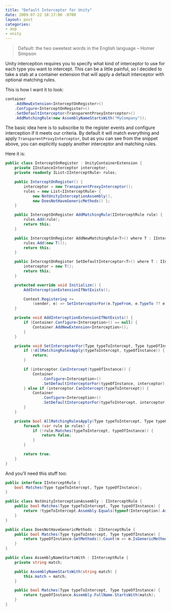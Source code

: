 ```yaml
---
title: "Default Interceptor for Unity"
date: 2009-07-22 18:17:00 -0700
layout: post
categories:
- aop
- unity
---
```


> Default: the two sweetest words in the English language – Homer Simpson

Unity interception requires you to specify what kind of interceptor to use for each type you want to intercept. This can be a little painful, so I decided to take a stab at a container extension that will apply a default interceptor with optional matching rules.

This is how I want it to look:

```c#
container
    .AddNewExtension<InterceptOnRegister>()
    .Configure<InterceptOnRegister>()
    .SetDefaultInterceptor<TransparentProxyInterceptor>()
    .AddMatchingRule(new AssemblyNameStartsWith("MyCompany"));
```

The basic idea here is to subscribe to the register events and configure interception if it meets our criteria. By default it will match everything and apply `TransparentProxyInterceptor`, but as you can see from the snippet above, you can explicitly supply another interceptor and matching rules.

Here it is:

```c#
public class InterceptOnRegister : UnityContainerExtension {
    private IInstanceInterceptor interceptor;
    private readonly IList<IInterceptRule> rules;

    public InterceptOnRegister() {
        interceptor = new TransparentProxyInterceptor();
        rules = new List<IInterceptRule> {
            new NotUnityInterceptionAssembly(),
            new DoesNotHaveGenericMethods() };
    }

    public InterceptOnRegister AddMatchingRule(IInterceptRule rule) {
        rules.Add(rule);
        return this;
    }

    public InterceptOnRegister AddNewMatchingRule<T>() where T : IInterceptRule, new() {
        rules.Add(new T());
        return this;
    }

    public InterceptOnRegister SetDefaultInterceptor<T>() where T : IInstanceInterceptor, new() {
        interceptor = new T();
        return this;
    }

    protected override void Initialize() {
        AddInterceptionExtensionIfNotExists();

        Context.Registering +=
            (sender, e) => SetInterceptorFor(e.TypeFrom, e.TypeTo ?? e.TypeFrom);
    }

    private void AddInterceptionExtensionIfNotExists() {
        if (Container.Configure<Interception>() == null) {
            Container.AddNewExtension<Interception>();
        }
    }

    private void SetInterceptorFor(Type typeToIntercept, Type typeOfInstance) {
        if (!AllMatchingRulesApply(typeToIntercept, typeOfInstance)) {
            return;
        }

        if (interceptor.CanIntercept(typeOfInstance)) {
            Container
                .Configure<Interception>()
                .SetDefaultInterceptorFor(typeOfInstance, interceptor);
        } else if (interceptor.CanIntercept(typeToIntercept)) {
            Container
                .Configure<Interception>()
                .SetDefaultInterceptorFor(typeToIntercept, interceptor);
        }
    }

    private bool AllMatchingRulesApply(Type typeToIntercept, Type typeOfInstance) {
        foreach (var rule in rules) {
            if (!rule.Matches(typeToIntercept, typeOfInstance)) {
                return false;
            }
        }

        return true;
    }
}
```

And you’ll need this stuff too:

```c#
public interface IInterceptRule {
    bool Matches(Type typeToIntercept, Type typeOfInstance);
}

public class NotUnityInterceptionAssembly : IInterceptRule {
    public bool Matches(Type typeToIntercept, Type typeOfInstance) {
        return !typeToIntercept.Assembly.Equals(typeof(Interception).Assembly);
    }
}

public class DoesNotHaveGenericMethods : IInterceptRule {
    public bool Matches(Type typeToIntercept, Type typeOfInstance) {
        return typeOfInstance.GetMethods().Count(m => m.IsGenericMethod) == 0;
    }
}

public class AssemblyNameStartsWith : IInterceptRule {
    private string match;

    public AssemblyNameStartsWith(string match) {
        this.match = match;
    }

    public bool Matches(Type typeToIntercept, Type typeOfInstance) {
        return typeOfInstance.Assembly.FullName.StartsWith(match);
    }
}
```
